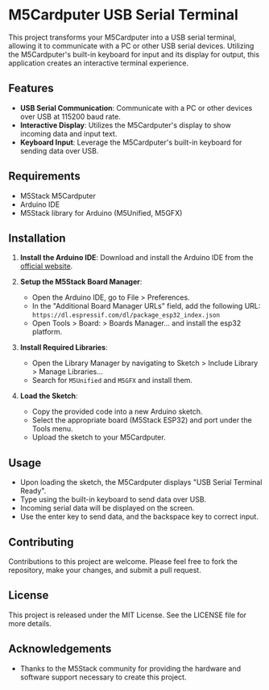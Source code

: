 # M5Cardputer USB Serial Terminal

This project transforms your M5Cardputer into a USB serial terminal, allowing it to communicate with a PC or other USB serial devices. Utilizing the M5Cardputer's built-in keyboard for input and its display for output, this application creates an interactive terminal experience.

## Features

- **USB Serial Communication**: Communicate with a PC or other devices over USB at 115200 baud rate.
- **Interactive Display**: Utilizes the M5Cardputer's display to show incoming data and input text.
- **Keyboard Input**: Leverage the M5Cardputer's built-in keyboard for sending data over USB.

## Requirements

- M5Stack M5Cardputer
- Arduino IDE
- M5Stack library for Arduino (M5Unified, M5GFX)

## Installation

1. **Install the Arduino IDE**: Download and install the Arduino IDE from the [official website](https://www.arduino.cc/en/Main/Software).

2. **Setup the M5Stack Board Manager**:
   - Open the Arduino IDE, go to File > Preferences.
   - In the "Additional Board Manager URLs" field, add the following URL:  
     `https://dl.espressif.com/dl/package_esp32_index.json`
   - Open Tools > Board: > Boards Manager... and install the esp32 platform.

3. **Install Required Libraries**:
   - Open the Library Manager by navigating to Sketch > Include Library > Manage Libraries...
   - Search for `M5Unified` and `M5GFX` and install them.

4. **Load the Sketch**:
   - Copy the provided code into a new Arduino sketch.
   - Select the appropriate board (M5Stack ESP32) and port under the Tools menu.
   - Upload the sketch to your M5Cardputer.

## Usage

- Upon loading the sketch, the M5Cardputer displays "USB Serial Terminal Ready".
- Type using the built-in keyboard to send data over USB.
- Incoming serial data will be displayed on the screen.
- Use the enter key to send data, and the backspace key to correct input.

## Contributing

Contributions to this project are welcome. Please feel free to fork the repository, make your changes, and submit a pull request.

## License

This project is released under the MIT License. See the LICENSE file for more details.

## Acknowledgements

- Thanks to the M5Stack community for providing the hardware and software support necessary to create this project.
